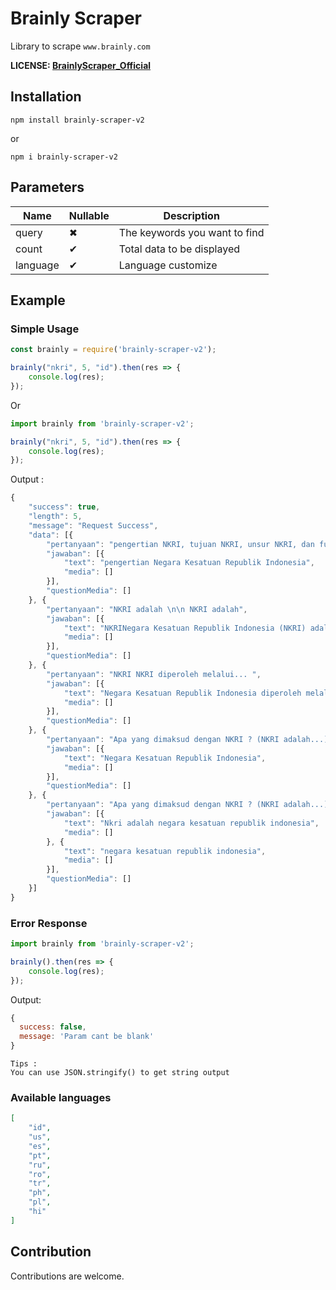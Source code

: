 # Brainly Scraper
Library to scrape `www.brainly.com`

**LICENSE: [BrainlyScraper_Official](https://github.com/defrindr/brainly-scraper)**

## Installation

```
npm install brainly-scraper-v2
```
or
```
npm i brainly-scraper-v2
```

## Parameters

| Name | Nullable | Description |
|------|----------|-------------|
| query|    ✖     | The keywords you want to find |
| count|    ✔     | Total data to be displayed |
| language|    ✔     | Language customize | 

## Example

### Simple Usage

```javascript
const brainly = require('brainly-scraper-v2');

brainly("nkri", 5, "id").then(res => {
	console.log(res);
});
```

Or

```typescript
import brainly from 'brainly-scraper-v2';

brainly("nkri", 5, "id").then(res => {
	console.log(res);
});
```

Output : 

```javascript
{
    "success": true,
    "length": 5,
    "message": "Request Success",
    "data": [{
        "pertanyaan": "pengertian NKRI, tujuan NKRI, unsur NKRI, dan fungsi NKRI",
        "jawaban": [{
            "text": "pengertian Negara Kesatuan Republik Indonesia",
            "media": []
        }],
        "questionMedia": []
    }, {
        "pertanyaan": "NKRI adalah \n\n NKRI adalah",
        "jawaban": [{
            "text": "NKRINegara Kesatuan Republik Indonesia (NKRI) adalah bentuk negara yang terdiri atas banyak wilayah/kepulauan yang tersebar dengan keanekaragaman adat, suku, budaya, dan keyakinan yang memiliki tujuan dasar menjadi bangsa yang merdeka, berdaulat, bersatu, adil, dan makmur dengan pemerintah yang melindungi segenap bangsa Indonesia dan seluruh tumpah darah Indonesia serta mewujudkan kesejahteraan umum, mencerdaskan kehidupan bangsa, dan melaksanakan ketertiban dunia Faktor-faktor penting pembentukan bangsa indonesia sebagai berikutAdanya persamaan nasibAdanya keinginan bersama untuk merdeka, melepaskan diri dari belenggu penjajahan.Adanya kesatuan tempat tinggal.Adanya cita-cita bersama untuk mencapai kemakmuran dan keadilan sebagai suatu bangsa.Pelajari Lebih Lanjut  \nTujuan NKRIhttps://brainly.co.id/tugas/8551985NKRI diperoleh melaluihttps://brainly.co.id/tugas/13703138\n================\nDetail Jawaban  Mapel :  PPKnKelas :  12Materi :  Bab 7 - Dinamika Penyelenggaraan Negara dalam Konteks NKRI dan Negara FederalKata Kunci :  Kelas 12 PPKn Bab 7 - Dinamika Penyelenggaraan Negara dalam Konteks NKRI dan Negara FederalKode Soal :  9Kode Kategorisasi :  12.9.7\n#Jefanya14",
            "media": []
        }],
        "questionMedia": []
    }, {
        "pertanyaan": "NKRI NKRI diperoleh melalui... ",
        "jawaban": [{
            "text": "Negara Kesatuan Republik Indonesia diperoleh melalui perjuangan para pahlawan mengusir penjajah",
            "media": []
        }],
        "questionMedia": []
    }, {
        "pertanyaan": "Apa yang dimaksud dengan NKRI ? (NKRI adalah...)",
        "jawaban": [{
            "text": "Negara Kesatuan Republik Indonesia",
            "media": []
        }],
        "questionMedia": []
    }, {
        "pertanyaan": "Apa yang dimaksud dengan NKRI ? (NKRI adalah...)",
        "jawaban": [{
            "text": "Nkri adalah negara kesatuan republik indonesia",
            "media": []
        }, {
            "text": "negara kesatuan republik indonesia",
            "media": []
        }],
        "questionMedia": []
    }]
}
```

### Error Response
```javascript
import brainly from 'brainly-scraper-v2';

brainly().then(res => {
	console.log(res);
});
```

Output:

```javascript
{ 
  success: false,
  message: 'Param cant be blank'
}
```
	Tips :
	You can use JSON.stringify() to get string output

### Available languages
```json
[
    "id",
    "us",
    "es",
    "pt",
    "ru",
    "ro",
    "tr",
    "ph",
    "pl",
    "hi"
]
```

## Contribution
Contributions are welcome.
